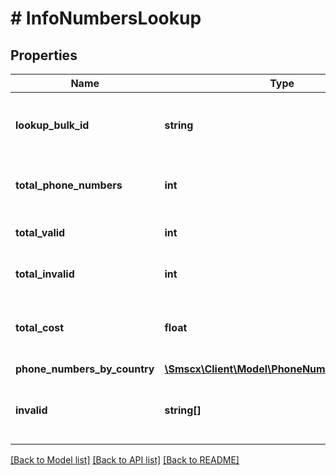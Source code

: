 # # InfoNumbersLookup

## Properties

Name | Type | Description | Notes
------------ | ------------- | ------------- | -------------
**lookup_bulk_id** | **string** | Unique identifier for the bulk lookup request |
**total_phone_numbers** | **int** | Total phone numbers submitted for lookup |
**total_valid** | **int** | Total valid phone numbers |
**total_invalid** | **int** | Total invalid phone numbers |
**total_cost** | **float** | The total cost of bulk phone number lookup |
**phone_numbers_by_country** | [**\Smscx\Client\Model\PhoneNumbersByCountry**](PhoneNumbersByCountry.md) |  |
**invalid** | **string[]** | List with all the invalid phone numbers detected |

[[Back to Model list]](../../README.md#models) [[Back to API list]](../../README.md#endpoints) [[Back to README]](../../README.md)

